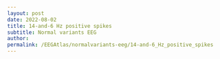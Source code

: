 ```yaml
---
layout: post
date: 2022-08-02 
title: 14-and-6 Hz positive spikes 
subtitle: Normal variants EEG
author: 
permalink: /EEGAtlas/normalvariants-eeg/14-and-6_Hz_positive_spikes
---
```



